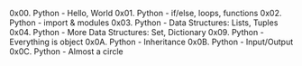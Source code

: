  0x00. Python - Hello, World
 0x01. Python - if/else, loops, functions
 0x02. Python - import & modules
 0x03. Python - Data Structures: Lists, Tuples
 0x04. Python - More Data Structures: Set, Dictionary
 0x09. Python - Everything is object
 0x0A. Python - Inheritance
 0x0B. Python - Input/Output
 0x0C. Python - Almost a circle
